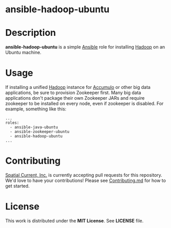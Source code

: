 # ansible-hadoop-ubuntu

# Description

**ansible-hadoop-ubuntu** is a simple [Ansible](https://www.ansible.com/) role for installing [Hadoop](https://hadoop.apache.org/) on an Ubuntu machine.

# Usage

If installing a unified [Hadoop](https://hadoop.apache.org/) instance for [Accumulo](https://accumulo.apache.org/) or other big data applications, be sure to provision Zookeeper first.  Many big data applications don't package their own Zookeeper JARs and require zookeeper to be installed on every node, even if zookeeper is disabled.  For example, something like this:

```
...
roles:
  - ansible-java-ubuntu
  - ansible-zookeeper-ubuntu
  - ansible-hadoop-ubuntu
...
```

# Contributing

[Spatial Current, Inc.](https://spatialcurrent.io) is currently accepting pull requests for this repository.  We'd love to have your contributions!  Please see [Contributing.md](https://github.com/spatialcurrent/ansible-hadoop-ubuntu/blob/master/CONTRIBUTING.md) for how to get started.

# License

This work is distributed under the **MIT License**.  See **LICENSE** file.
